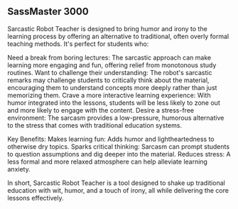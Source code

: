 ## SassMaster 3000
Sarcastic Robot Teacher is designed to bring humor and irony to the learning process by offering an alternative to traditional, often overly formal teaching methods. It's perfect for students who:

Need a break from boring lectures: The sarcastic approach can make learning more engaging and fun, offering relief from monotonous study routines.
Want to challenge their understanding: The robot's sarcastic remarks may challenge students to critically think about the material, encouraging them to understand concepts more deeply rather than just memorizing them.
Crave a more interactive learning experience: With humor integrated into the lessons, students will be less likely to zone out and more likely to engage with the content.
Desire a stress-free environment: The sarcasm provides a low-pressure, humorous alternative to the stress that comes with traditional education systems.

Key Benefits:
Makes learning fun: Adds humor and lightheartedness to otherwise dry topics.
Sparks critical thinking: Sarcasm can prompt students to question assumptions and dig deeper into the material.
Reduces stress: A less formal and more relaxed atmosphere can help alleviate learning anxiety.

In short, Sarcastic Robot Teacher is a tool designed to shake up traditional education with wit, humor, and a touch of irony, all while delivering the core lessons effectively.
